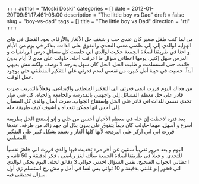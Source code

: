 +++
author = "Moski Doski"
categories = []
date = 2012-01-20T09:51:17.461-08:00
description = "The little boy vs Dad"
draft = false
slug = "boy-vs-dad"
tags = []
title = "The little boy vs Dad"
direction =  "rtl"
+++

من لما كنت طفل صغير كان عندي حب و شغف حل الألغاز والأرقام. بعود الفضل في هاي الهوايه لوالدي إلي إلي علمني معنى التحدي والتفوق على الذات. بتذكر في يوم من الأيام و احنا في طريقنا لصلاة الجمعة حكيت لوالدي اني خلصت كل مسائل درس  الرياضيات و الدرس سهل إكتير. يومها اعطاني سؤال ما اعرفت أحله. حاولت على مدى 3 أيام بدون فائده. حتى استسلمت و طلبت الحل. الحل كان سهل بدرجه لا توصف ولكنه مش بديهي أبداً. حسيت في خيبة أمل كبيره من نفسي لعدم قدرتي على التفكير المنطقي حتى بوجود عمل الوقت.

من هداك اليوم قررت انمي قدرتي الى التفكير المنطقي والإبداعي. وفعلاً بالتدريب صرت قادر على حل معظم المسائل  إلي واجهتني بالمدرسه والجامعة والحياه. كل شي صار تحدي نفسي للذات اني قادر على الحل وإستنتاج الجواب. صرت أسأل والدي كل المسأل إلي أحس انها ممكن تتحداه و أشوف كيف طريقة حله.

بعد فترة لاحظت إن حله في معظم الأحيان أحسن من حلي و إنو إستنتج الحل بطريقة أسرع و أسهل. مهما حاولت كان ديماً يتفوق علي بدون بذل أي جهد زائد من طرفه.  عندها قررت اني اني اركز على البرمجه لأنها كلها ألغاز و تعتمد بشكل كبير على التفكير المنطقي.

اليوم و بعد مرور تقريباً سنتين عن أخر مرة تحديت فيها والدي قررت اني جاهز نفسياً للتحدي. و فعلاً في طريقنا لصلاة الجمعة سألته لغز رياضي ، فكر لدقيقة و 50 ثانيه و اعطاني الجواب الصحيح. نفس السؤال اخدني حوالي 3 دقائق لحله. اليوم بحكي لوالدي اني فخور إنو غلبني بدقيقة و 10 ثواني بس لسا في أمل و مش رح استسلم زي أول سؤال تحديتني فيه.
